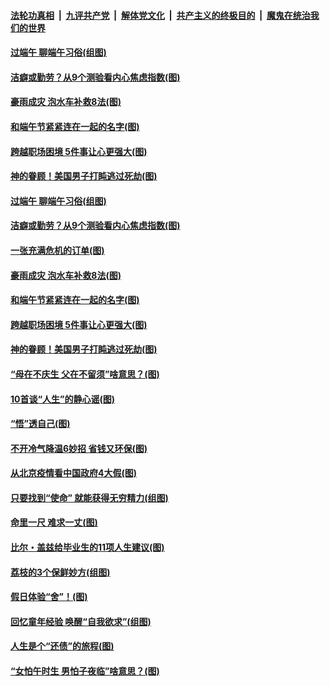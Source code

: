 

####  [法轮功真相](../../../../basic/blob/master/README.md?t=06251502) &nbsp;|&nbsp; [九评共产党](../../../../9ping.md/blob/master/README.md?t=06251502) &nbsp;|&nbsp; [解体党文化](../../../../jtdwh.md/blob/master/README.md?t=06251502)  &nbsp;|&nbsp; [共产主义的终极目的](../../../../gczydzjmd.md/blob/master/README.md?t=06251502) &nbsp;|&nbsp; [魔鬼在统治我们的世界](../../../../mgztzwmdsj.md/blob/master/README.md?t=06251502) 

#### [过端午 聊端午习俗(组图)](../pages/p8/937246.md?t=06251502) 

#### [洁癖或勤劳？从9个测验看内心焦虑指数(图)](../pages/p8/937558.md?t=06251502) 

#### [豪雨成灾 泡水车补救8法(图)](../pages/p8/937526.md?t=06251502) 

#### [和端午节紧紧连在一起的名字(图)](../pages/p8/937448.md?t=06251502) 

#### [跨越职场困境 5件事让心更强大(图)](../pages/p8/937375.md?t=06251502) 

#### [神的眷顾！美国男子打盹逃过死劫(图)](../pages/p8/936985.md?t=06251502) 

#### [过端午 聊端午习俗(组图)](../pages/p8/937246.md?t=06251502) 

#### [洁癖或勤劳？从9个测验看内心焦虑指数(图)](../pages/p8/937558.md?t=06251502) 

#### [一张充满危机的订单(图)](../pages/p8/936981.md?t=06251502) 

#### [豪雨成灾 泡水车补救8法(图)](../pages/p8/937526.md?t=06251502) 

#### [和端午节紧紧连在一起的名字(图)](../pages/p8/937448.md?t=06251502) 

#### [跨越职场困境 5件事让心更强大(图)](../pages/p8/937375.md?t=06251502) 

#### [神的眷顾！美国男子打盹逃过死劫(图)](../pages/p8/936985.md?t=06251502) 

#### [“母在不庆生 父在不留须”啥意思？(图)](../pages/p8/937234.md?t=06251502) 

#### [10首谈“人生”的静心谣(图)](../pages/p8/936965.md?t=06251502) 

#### [“悟”透自己(图)](../pages/p8/936972.md?t=06251502) 

#### [不开冷气降温6妙招 省钱又环保(图)](../pages/p8/937329.md?t=06251502) 

#### [从北京疫情看中国政府4大假(图)](../pages/p8/937196.md?t=06251502) 

#### [只要找到“使命” 就能获得无穷精力(组图)](../pages/p8/937159.md?t=06251502) 

#### [命里一尺 难求一丈(图)](../pages/p8/936782.md?t=06251502) 

#### [比尔・盖兹给毕业生的11项人生建议(图)](../pages/p8/936231.md?t=06251502) 

#### [荔枝的3个保鲜妙方(组图)](../pages/p8/936950.md?t=06251502) 

#### [假日体验“舍”！(图)](../pages/p8/937183.md?t=06251502) 

#### [回忆童年经验 唤醒“自我欲求”(组图)](../pages/p8/937082.md?t=06251502) 

#### [人生是个“还债”的旅程(图)](../pages/p8/936768.md?t=06251502) 

#### [“女怕午时生 男怕子夜临”啥意思？(图)](../pages/p8/937081.md?t=06251502) 

